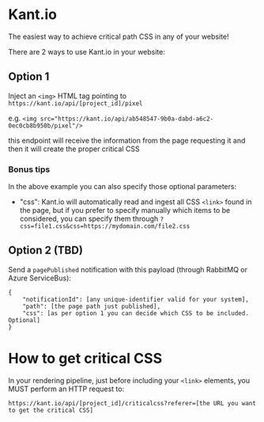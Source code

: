# Kant.io

The easiest way to achieve critical path CSS in any of your website!

There are 2 ways to use Kant.io in your website:

## Option 1

Inject an `<img>` HTML tag pointing to `https://kant.io/api/[project_id]/pixel`

e.g.
`<img src="https://kant.io/api/ab548547-9b0a-dabd-a6c2-0ec0cb8b950b/pixel"/>`

this endpoint will receive the information from the page requesting it and then it will create the proper critical CSS

### Bonus tips

In the above example you can also specify those optional parameters:

- "css": Kant.io will automatically read and ingest all CSS `<link>` found in the page, but if you prefer to specify manually which items to be considered, you can specify them through `?css=file1.css&css=https://mydomain.com/file2.css`

## Option 2 (TBD)

Send a `pagePublished` notification with this payload (through RabbitMQ or Azure ServiceBus):

    {
        "notificationId": [any unique-identifier valid for your system],
        "path": [the page path just published],
        "css": [as per option 1 you can decide which CSS to be included. Optional]
    }

# How to get critical CSS

In your rendering pipeline, just before including your `<link>` elements, you MUST perform an HTTP request to:

`https://kant.io/api/[project_id]/criticalcss?referer=[the URL you want to get the critical CSS]`
